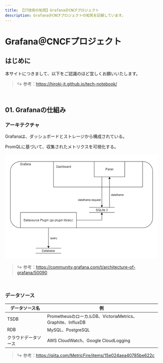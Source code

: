 ```yaml
---
title: 【IT技術の知見】Grafana＠CNCFプロジェクト
description: Grafana＠CNCFプロジェクトの知見を記録しています。
---
```


# Grafana＠CNCFプロジェクト

## はじめに

本サイトにつきまして、以下をご認識のほど宜しくお願いいたします。

> ↪️ 参考：https://hiroki-it.github.io/tech-notebook/

<br>

## 01. Grafanaの仕組み

### アーキテクチャ

Grafanaは、ダッシュボードとストレージから構成されている。

PromQLに基づいて、収集されたメトリクスを可視化する。

![grafana_architecture](https://raw.githubusercontent.com/hiroki-it/tech-notebook-images/master/images//grafana_architecture.png)

> ↪️ 参考：https://community.grafana.com/t/architecture-of-grafana/50090

<br>

### データソース

| データソース名       | 例                                                   |
| -------------------- |-----------------------------------------------------|
| TSDB                 | PrometheusのローカルDB、VictoriaMetrics、Graphite、InfluxDB |
| RDB                  | MySQL、PostgreSQL                                    |
| クラウドデータソース | AWS CloudWatch、Google CloudLogging                  |

> ↪️ 参考：https://qiita.com/MetricFire/items/15e024aea40785be622c

<br>
